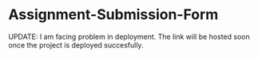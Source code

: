 # Assignment-Submission-Form 

UPDATE: I am facing problem in deployment. The link will be hosted soon once the project is deployed succesfully.
